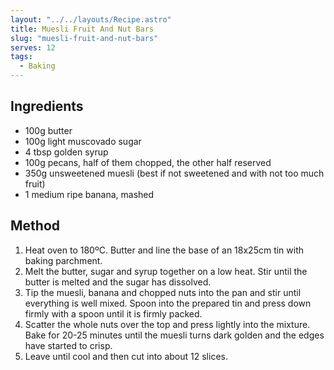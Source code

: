 ```yaml
---
layout: "../../layouts/Recipe.astro"
title: Muesli Fruit And Nut Bars
slug: "muesli-fruit-and-nut-bars"
serves: 12
tags:
  - Baking
---
```


## Ingredients

- 100g butter
- 100g light muscovado sugar
- 4 tbsp golden syrup
- 100g pecans, half of them chopped, the other half reserved
- 350g unsweetened muesli (best if not sweetened and with not too much fruit)
- 1 medium ripe banana, mashed

## Method

1. Heat oven to 180ºC. Butter and line the base of an 18x25cm tin with baking parchment.
1. Melt the butter, sugar and syrup together on a low heat. Stir until the butter is melted and the sugar has dissolved.
1. Tip the muesli, banana and chopped nuts into the pan and stir until everything is well mixed. Spoon into the prepared tin and press down firmly with a spoon until it is firmly packed.
1. Scatter the whole nuts over the top and press lightly into the mixture. Bake for 20-25 minutes until the muesli turns dark golden and the edges have started to crisp.
1. Leave until cool and then cut into about 12 slices.